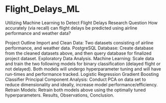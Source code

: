 # Flight_Delays_ML
Utilizing Machine Learning to Detect Flight Delays
Research Question
How accurately (via recall) can flight delays be predicted using airline performance and weather data?

Project Outline
Import and Clean Data: Two datasets consisting of airline performance, and weather data.
PostgreSQL Database: Create database from the cleaned datasets above, and then query database for finalized project dataset.
Exploratory Data Analysis.
Machine Learning: Scale data and train the two following models for binary classification (delayed flight or not delayed). Both models will undergo hyperparameter tuning and will have run-times and performance tracked.
Logistic Regression
Gradient Boosting Classifier
Principal Component Analysis: Conduct PCA on data set to reduce dimensionality and ideally, increase model performance/efficiency.
Retrain Models: Retrain both models above using the optimally tuned hyperparameters.
Results, Observations, Conclusion.
